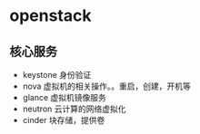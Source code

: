 # openstack

## 核心服务

* keystone 身份验证
* nova 虚拟机的相关操作。。重启，创建，开机等
* glance 虚拟机镜像服务
* neutron 云计算的网络虚拟化
* cinder 块存储，提供卷